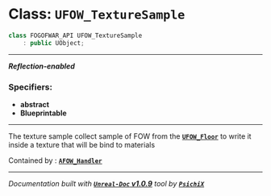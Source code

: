 # **Class: `UFOW_TextureSample`**

```cpp
class FOGOFWAR_API UFOW_TextureSample
    : public UObject;
```

---

**_Reflection-enabled_**

### Specifiers:
- **abstract**
- **Blueprintable**

---

The texture sample collect sample of FOW from the [**`UFOW_Floor`**](/reference/classes/UFOW_Floor.md) to write it inside a texture that will be bind to materials

Contained by : [**`AFOW_Handler`**](/reference/classes/AFOW_Handler.md)


---
_Documentation built with [**`Unreal-Doc` v1.0.9**](https://github.com/PsichiX/unreal-doc) tool by [**`PsichiX`**](https://github.com/PsichiX)_